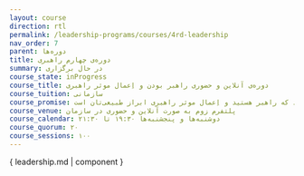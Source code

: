 ```yaml
---
layout: course
direction: rtl
permalink: /leadership-programs/courses/4rd-leadership
nav_order: 7
parent: دوره‌ها
title: دوره‌ی چهارم راهبری
summary: در حال برگزاری
course_state: inProgress
course_title: دوره‌ی آنلاین و حضوری راهبر بودن و اِعمال موثر راهبری
course_tuition: سازمانی
course_promise: شما در حالی دوره را ترک می‌کنید که راهبر هستید و اِعمال موثر راهبری ابراز طبیعی‌تان است
course_venue: پلتفرم زوم به صورت آنلاین و حضوری در سازمان
course_calendar: دوشنبه‌ها و پنجشنبه‌ها ۱۹:۳۰ تا ۲۱:۳۰ 
course_quorum: ۲۰
course_sessions: ۱۰۰
---
```

 
{ leadership.md | component }
